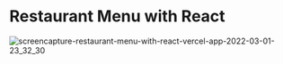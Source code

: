 # Restaurant Menu with React


![screencapture-restaurant-menu-with-react-vercel-app-2022-03-01-23_32_30](https://user-images.githubusercontent.com/54631891/156295486-0c19cbb5-8d54-41f9-8bbc-0d1b58fb2d36.png)
